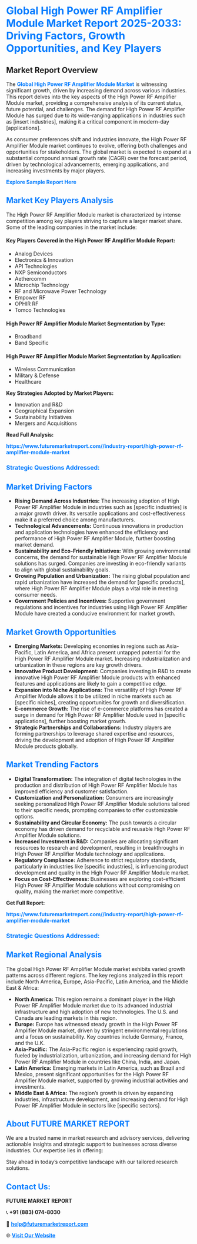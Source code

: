 <h1 style="color: #007BFF;">Global High Power RF Amplifier Module Market Report 2025-2033: Driving Factors, Growth Opportunities, and Key Players</h1>

<section id="overview">
<h2>Market Report Overview</h2>
<p>The <a href="https://www.futuremarketreport.com//industry-report/high-power-rf-amplifier-module-market" style="color: #007BFF; text-decoration: none;"><strong>Global High Power RF Amplifier Module Market</strong></a> is witnessing significant growth, driven by increasing demand across various industries. This report delves into the key aspects of the High Power RF Amplifier Module market, providing a comprehensive analysis of its current status, future potential, and challenges. The demand for High Power RF Amplifier Module has surged due to its wide-ranging applications in industries such as [insert industries], making it a critical component in modern-day [applications].</p>
<p>As consumer preferences shift and industries innovate, the High Power RF Amplifier Module market continues to evolve, offering both challenges and opportunities for stakeholders. The global market is expected to expand at a substantial compound annual growth rate (CAGR) over the forecast period, driven by technological advancements, emerging applications, and increasing investments by major players.</p>
</section>

<section id="overview">
<p><a href="https://www.futuremarketreport.com//request-sample/reportId=82613" style="color: #007BFF; text-decoration: none;"><strong>Explore Sample Report Here</strong></a></p>
</section>

<section id="key-players">
<h2 style="color: #007BFF;">Market Key Players Analysis</h2>
<p>The High Power RF Amplifier Module market is characterized by intense competition among key players striving to capture a larger market share. Some of the leading companies in the market include:</p>
<h4>Key Players Covered in the High Power RF Amplifier Module Report:</h4>
<ul><li>Analog Devices</li><li>Electronics &amp; Innovation</li><li>API Technologies</li><li>NXP Semiconductors</li><li>Aethercomm</li><li>Microchip Technology</li><li>RF and Microwave Power Technology</li><li>Empower RF</li><li>OPHIR RF</li><li>Tomco Technologies</li></ul>
<h4>High Power RF Amplifier Module Market Segmentation by Type:</h4>
<ul><li>Broadband</li><li>Band Specific</li></ul>

<h4>High Power RF Amplifier Module Market Segmentation by Application:</h4>
<ul><li>Wireless Communication</li><li>Military &amp; Defense</li><li>Healthcare</li></ul>
<p><strong>Key Strategies Adopted by Market Players:</strong></p>
<ul>
<li>Innovation and R&D</li>
<li>Geographical Expansion</li>
<li>Sustainability Initiatives</li>
<li>Mergers and Acquisitions</li>
</ul>
</section>

<section>
<p><strong>Read Full Analysis: </strong></p><a href="https://www.futuremarketreport.com//industry-report/high-power-rf-amplifier-module-market" style="color: #007BFF; text-decoration: none;"><strong>https://www.futuremarketreport.com//industry-report/high-power-rf-amplifier-module-market</strong></a>
<h3 style="color: #007BFF;">Strategic Questions Addressed:</h3>
</section>

<section id="driving-factors">
<h2 style="color: #007BFF;">Market Driving Factors</h2>
<ul>
<li><strong>Rising Demand Across Industries:</strong> The increasing adoption of High Power RF Amplifier Module in industries such as [specific industries] is a major growth driver. Its versatile applications and cost-effectiveness make it a preferred choice among manufacturers.</li>
<li><strong>Technological Advancements:</strong> Continuous innovations in production and application technologies have enhanced the efficiency and performance of High Power RF Amplifier Module, further boosting market demand.</li>
<li><strong>Sustainability and Eco-Friendly Initiatives:</strong> With growing environmental concerns, the demand for sustainable High Power RF Amplifier Module solutions has surged. Companies are investing in eco-friendly variants to align with global sustainability goals.</li>
<li><strong>Growing Population and Urbanization:</strong> The rising global population and rapid urbanization have increased the demand for [specific products], where High Power RF Amplifier Module plays a vital role in meeting consumer needs.</li>
<li><strong>Government Policies and Incentives:</strong> Supportive government regulations and incentives for industries using High Power RF Amplifier Module have created a conducive environment for market growth.</li>
</ul>
</section>

<section id="growth-opportunities">
<h2 style="color: #007BFF;">Market Growth Opportunities</h2>
<ul>
<li><strong>Emerging Markets:</strong> Developing economies in regions such as Asia-Pacific, Latin America, and Africa present untapped potential for the High Power RF Amplifier Module market. Increasing industrialization and urbanization in these regions are key growth drivers.</li>
<li><strong>Innovative Product Development:</strong> Companies investing in R&D to create innovative High Power RF Amplifier Module products with enhanced features and applications are likely to gain a competitive edge.</li>
<li><strong>Expansion into Niche Applications:</strong> The versatility of High Power RF Amplifier Module allows it to be utilized in niche markets such as [specific niches], creating opportunities for growth and diversification.</li>
<li><strong>E-commerce Growth:</strong> The rise of e-commerce platforms has created a surge in demand for High Power RF Amplifier Module used in [specific applications], further boosting market growth.</li>
<li><strong>Strategic Partnerships and Collaborations:</strong> Industry players are forming partnerships to leverage shared expertise and resources, driving the development and adoption of High Power RF Amplifier Module products globally.</li>
</ul>
</section>

<section id="trending-factors">
<h2 style="color: #007BFF;">Market Trending Factors</h2>
<ul>
<li><strong>Digital Transformation:</strong> The integration of digital technologies in the production and distribution of High Power RF Amplifier Module has improved efficiency and customer satisfaction.</li>
<li><strong>Customization and Personalization:</strong> Consumers are increasingly seeking personalized High Power RF Amplifier Module solutions tailored to their specific needs, prompting companies to offer customizable options.</li>
<li><strong>Sustainability and Circular Economy:</strong> The push towards a circular economy has driven demand for recyclable and reusable High Power RF Amplifier Module solutions.</li>
<li><strong>Increased Investment in R&D:</strong> Companies are allocating significant resources to research and development, resulting in breakthroughs in High Power RF Amplifier Module technology and applications.</li>
<li><strong>Regulatory Compliance:</strong> Adherence to strict regulatory standards, particularly in industries like [specific industries], is influencing product development and quality in the High Power RF Amplifier Module market.</li>
<li><strong>Focus on Cost-Effectiveness:</strong> Businesses are exploring cost-efficient High Power RF Amplifier Module solutions without compromising on quality, making the market more competitive.</li>
</ul>
</section>

<section>
<p><strong>Get Full Report: </strong></p><a href="https://www.futuremarketreport.com//industry-report/high-power-rf-amplifier-module-market" style="color: #007BFF; text-decoration: none;"><strong>https://www.futuremarketreport.com//industry-report/high-power-rf-amplifier-module-market</strong></a>
<h3 style="color: #007BFF;">Strategic Questions Addressed:</h3>
</section>


<section id="regional-analysis">
<h2 style="color: #007BFF;">Market Regional Analysis</h2>
<p>The global High Power RF Amplifier Module market exhibits varied growth patterns across different regions. The key regions analyzed in this report include North America, Europe, Asia-Pacific, Latin America, and the Middle East & Africa:</p>
<ul>
<li><strong>North America:</strong> This region remains a dominant player in the High Power RF Amplifier Module market due to its advanced industrial infrastructure and high adoption of new technologies. The U.S. and Canada are leading markets in this region.</li>
<li><strong>Europe:</strong> Europe has witnessed steady growth in the High Power RF Amplifier Module market, driven by stringent environmental regulations and a focus on sustainability. Key countries include Germany, France, and the U.K.</li>
<li><strong>Asia-Pacific:</strong> The Asia-Pacific region is experiencing rapid growth, fueled by industrialization, urbanization, and increasing demand for High Power RF Amplifier Module in countries like China, India, and Japan.</li>
<li><strong>Latin America:</strong> Emerging markets in Latin America, such as Brazil and Mexico, present significant opportunities for the High Power RF Amplifier Module market, supported by growing industrial activities and investments.</li>
<li><strong>Middle East & Africa:</strong> The region’s growth is driven by expanding industries, infrastructure development, and increasing demand for High Power RF Amplifier Module in sectors like [specific sectors].</li>
</ul>
</section>

<footer>
<h2 style="color: #007BFF;">About FUTURE MARKET REPORT</h2>
<p>We are a trusted name in market research and advisory services, delivering actionable insights and strategic support to businesses across diverse industries. Our expertise lies in offering:</p>

<p>Stay ahead in today’s competitive landscape with our tailored research solutions.</p>

<h2 style="color: #007BFF;">Contact Us:</h2>
<p><strong>FUTURE MARKET REPORT</strong></p>
<p>📞 <strong>+91 (883) 074-8030</strong></p>
<p>📧 <strong><a href="mailto:help@futuremarketreport.com" style="color: #007BFF;">help@futuremarketreport.com</a></strong></p>
<p>🌐 <strong><a href="https://www.futuremarketreport.com/" style="color: #007BFF;">Visit Our Website</a></strong></p>
</footer>